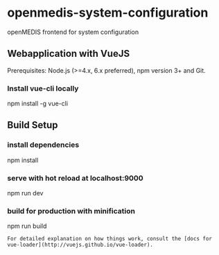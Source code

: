 # openmedis-system-configuration
openMEDIS frontend for system configuration

## Webapplication with VueJS
Prerequisites: Node.js (>=4.x, 6.x preferred), npm version 3+ and Git.

### Install vue-cli locally
npm install -g vue-cli

## Build Setup
### install dependencies
npm install

### serve with hot reload at localhost:9000
npm run dev

### build for production with minification
npm run build

```
For detailed explanation on how things work, consult the [docs for vue-loader](http://vuejs.github.io/vue-loader).
